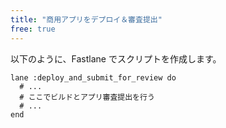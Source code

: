 ```yaml
---
title: "商用アプリをデプロイ＆審査提出"
free: true
---
```


以下のように、Fastlane でスクリプトを作成します。

```ruby:Fastfile
lane :deploy_and_submit_for_review do
  # ...
  # ここでビルドとアプリ審査提出を行う
  # ...
end
```

